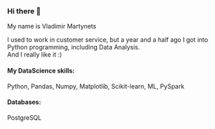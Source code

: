 ### Hi there 👋
My name is Vladimir Martynets

I used to work in customer service, but a year and a half ago I got into Python programming, including Data Analysis.  
And I really like it :)

#### My DataScience skills:
Python, Pandas, Numpy, Matplotlib, Scikit-learn, ML, PySpark

#### Databases:

PostgreSQL
